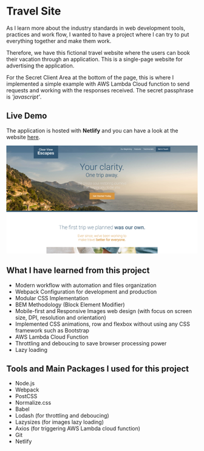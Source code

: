 # Travel Site

As I learn more about the industry standards in web development tools, practices and work flow, I wanted to have a project where I can try to put everything together and make them work. 

Therefore, we have this fictional travel website where the users can book their vacation through an application. This is a single-page website for advertising the application.

For the Secret Client Area at the bottom of the page, this is where I implemented a simple example with AWS Lambda Cloud function to send requests and working with the responses received. The secret passphrase is *'javascript'*.

## Live Demo

The application is hosted with **Netlify** and you can have a look at the website [here](https://sad-jones-cae779.netlify.app/).

![demo](demo.jpg)

## What I have learned from this project

- Modern workflow with automation and files organization
- Webpack Configuration for development and production
- Modular CSS Implementation
- BEM Methodology (Block Element Modifier)
- Mobile-first and Responsive Images web design (with focus on screen size, DPI, resolution and orientation)
- Implemented CSS animations, row and flexbox without using any CSS framework such as Bootstrap
- AWS Lambda Cloud Function
- Throttling and deboucing to save browser processing power
- Lazy loading

## Tools and Main Packages I used for this project

- Node.js
- Webpack
- PostCSS
- Normalize.css
- Babel 
- Lodash (for throttling and deboucing)
- Lazysizes (for images lazy loading)
- Axios (for triggering AWS Lambda cloud function)
- Git
- Netlify
